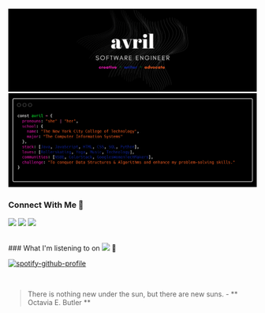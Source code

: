 
![Header](https://github.com/avrilkey/avrilkey/blob/main/github/images/header.png)
![About](https://github.com/avrilkey/avrilkey/blob/main/github/images/carbon.png)


### Connect With Me 🔗   
<a href="<https://www.linkedin.com/in/avrilkey/"><img src="https://img.shields.io/badge/LinkedIn-102581?style=for-the-badge&logo=linkedin&logoColor=white" /></a>
<img src="https://img.shields.io/badge/dev.to-FF1ABF?style=for-the-badge&logo=devdotto&logoColor=white" />
<img src="https://img.shields.io/badge/Twitter-FC5F22?style=for-the-badge&logo=twitter&logoColor=white" />

<br>
### What I'm listening to on <img src="https://img.shields.io/badge/Spotify-00c655?&style=for-the-badge&logo=spotify&logoColor=white" /> 🎵

[![spotify-github-profile](https://spotify-github-profile.vercel.app/api/view?uid=be2llv68ztkzjzovyy5ebl1we&cover_image=true&theme=novatorem)](https://github.com/kittinan/spotify-github-profile)

<br>

> There is nothing new under the sun, but there are new suns. - ** Octavia E. Butler **
